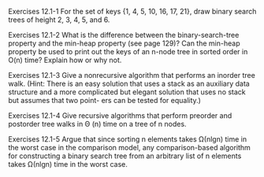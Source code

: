 Exercises 12.1-1
For the set of keys {1, 4, 5, 10, 16, 17, 21}, draw binary search trees of height 2, 3, 4, 5, and 6.

Exercises 12.1-2
What is the difference between the binary-search-tree property and the min-heap property (see page 129)? Can the min-heap property be used to print out the keys of an n-node tree in sorted order in O(n) time? Explain how or why not.

Exercises 12.1-3
Give a nonrecursive algorithm that performs an inorder tree walk. (Hint: There is an easy solution that uses a stack as an auxiliary data structure and a more complicated but elegant solution that uses no stack but assumes that two point- ers can be tested for equality.)

Exercises 12.1-4
Give recursive algorithms that perform preorder and postorder tree walks in Θ (n) time on a tree of n nodes.

Exercises 12.1-5
Argue that since sorting n elements takes Ω(nlgn) time in the worst case in the comparison model, any comparison-based algorithm for constructing a binary search tree from an arbitrary list of n elements takes Ω(nlgn) time in the worst case.
